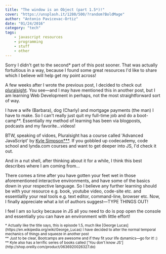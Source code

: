 ```yaml
---
title: "The window is an Object (part 1.5*)!"
cover: "https://unsplash.it/1280/500/?random?BoldMage"
author: "Antonio Pavicevac-Ortiz"
date: "01/24/2016"
category: "tech"
tags:
    - javascript resources
    - programming
    - stuff
    - other
---
```


Sorry I didn't get to the second* part of this post sooner. That was actually fortuitious in a way, because I found some great resources I'd like to share which I believe will help get my point across!

<!--more-->
A few weeks after I wrote the previous post, I decided to check out [pluralsight](https://www.pluralsight.com/). You see—and I may have mentioned this in another post, but I am learning Web Development in perhaps, not the most straightforward sort of way.

I have a wife (Barbara), dog (Charly) and mortgage payments (the man) I have to make. So I can't really just quit my full-time job and do a boot-camp**. Essentially my method of learning has been via blogposts, podcasts and my favorite...videos!

BTW, speaking of vidoes, Pluralsight has a course called 'Advanced JavaScript' by [Kyle Simpson***](http://getify.me/). If you gobbled up codecademy, code school and lynda.com courses and want to get deeper into JS, I'd check it out.

And in a nut shell, after thinking about it for a while, I think this best describes where I am coming from...

There comes a time after you have gotten your feet wet in those  aforementioned interactive environments, and have some of the basics down in your respective language. So I believe any further learning should be with your resource e.g. book, youtube video, code-site etc. and essentiallly your real tools e.g. text editor, command-line, browser etc. Now, I finally appreciate what a lot of authors suggest—TYPE THINGS OUT!

I feel I am so lucky because in JS all you need to do is pop open the console and essentially you can have an environment with little effort!

<small>
* Actually like the title says, this is episode 1.5, much like [George Lucas](https://en.wikipedia.org/wiki/George_Lucas) I have decided to alter the normal temporal mechanics of things and squeeze in another post
<br>
** Just to be clear, Bootcamps are awesome and if they fit your life dynamics—go for it! :)<br>
** Kyle also has a terrific series of books called ['You don't know JS'](http://shop.oreilly.com/product/0636920026327.do)

</small>
